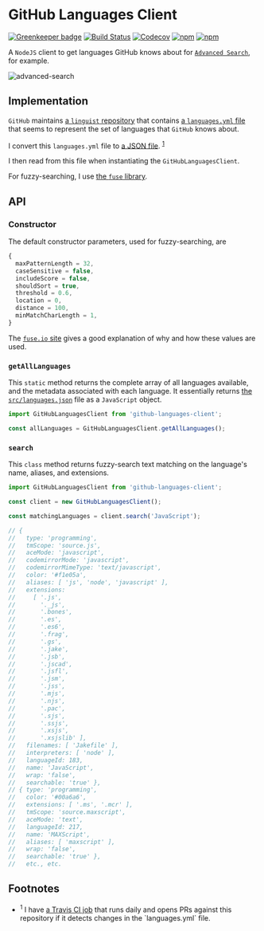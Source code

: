 # GitHub Languages Client

[![Greenkeeper badge](https://badges.greenkeeper.io/jaebradley/github-languages-client.svg)](https://greenkeeper.io/)
[![Build Status](https://travis-ci.org/jaebradley/github-languages-client.svg?branch=master)](https://travis-ci.org/jaebradley/github-languages-client)
[![Codecov](https://img.shields.io/codecov/c/github/jaebradley/github-languages-client.svg)](https://codecov.io/gh/jaebradley/github-languages-client)
[![npm](https://img.shields.io/npm/dt/github-languages-client.svg)](github-https://www.npmjs.com/package/github-languages-client-client)
[![npm](https://img.shields.io/npm/v/github-languages-client.svg)](https://www.npmjs.com/package/github-languages-client)

A `NodeJS` client to get languages GitHub knows about for [`Advanced Search`](https://github.com/search/advanced), for example.

![advanced-search](https://imgur.com/TYoc7Qy.png)

## Implementation

`GitHub` maintains [a `linguist` repository](https://github.com/github/linguist) that contains [a `languages.yml` file](https://raw.githubusercontent.com/github/linguist/master/lib/linguist/languages.yml) that seems to represent the set of languages that `GitHub` knows about.

I convert this `languages.yml` file to [a JSON file](~/src/languages.json). <sup>[1](#languages-job-footnote)</sup>

I then read from this file when instantiating the `GitHubLanguagesClient`.

For fuzzy-searching, I use [the `fuse` library](http://fusejs.io/).

## API

### Constructor

The default constructor parameters, used for fuzzy-searching, are

```javascript
{
  maxPatternLength = 32,
  caseSensitive = false,
  includeScore = false,
  shouldSort = true,
  threshold = 0.6,
  location = 0,
  distance = 100,
  minMatchCharLength = 1,
}
```

The [`fuse.io` site](http://fusejs.io/) gives a good explanation of why and how these values are used.

### `getAllLanguages`

This `static` method returns the complete array of all languages available, and the metadata associated with each language. It essentially returns [the `src/languages.json`](src/languages.json) file as a `JavaScript` object.

```javascript
import GitHubLanguagesClient from 'github-languages-client';

const allLanguages = GitHubLanguagesClient.getAllLanguages();
```

### `search`

This `class` method returns fuzzy-search text matching on the language's name, aliases, and extensions.

```javascript
import GitHubLanguagesClient from 'github-languages-client';

const client = new GitHubLanguagesClient();

const matchingLanguages = client.search('JavaScript');

// {
//   type: 'programming',
//   tmScope: 'source.js',
//   aceMode: 'javascript',
//   codemirrorMode: 'javascript',
//   codemirrorMimeType: 'text/javascript',
//   color: '#f1e05a',
//   aliases: [ 'js', 'node', 'javascript' ],
//   extensions:
//     [ '.js',
//       '._js',
//       '.bones',
//       '.es',
//       '.es6',
//       '.frag',
//       '.gs',
//       '.jake',
//       '.jsb',
//       '.jscad',
//       '.jsfl',
//       '.jsm',
//       '.jss',
//       '.mjs',
//       '.njs',
//       '.pac',
//       '.sjs',
//       '.ssjs',
//       '.xsjs',
//       '.xsjslib' ],
//   filenames: [ 'Jakefile' ],
//   interpreters: [ 'node' ],
//   languageId: 183,
//   name: 'JavaScript',
//   wrap: 'false',
//   searchable: 'true' },
// { type: 'programming',
//   color: '#00a6a6',
//   extensions: [ '.ms', '.mcr' ],
//   tmScope: 'source.maxscript',
//   aceMode: 'text',
//   languageId: 217,
//   name: 'MAXScript',
//   aliases: [ 'maxscript' ],
//   wrap: 'false',
//   searchable: 'true' },
//   etc., etc.
```

## Footnotes

<ul>
  <li>
    <a name='languages-job-footnote'><sup>1</sup> I have <a href="https://github.com/jaebradley/github-languages-watcher">a Travis CI job</a> that runs daily and opens PRs against this repository if it detects changes in the `languages.yml` file.</a>
  </li>
</ul>
